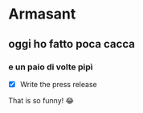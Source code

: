 

# Armasant


## oggi ho fatto poca cacca


### e un paio di volte pipì


- [x] Write the press release


That is so funny! :joy:
